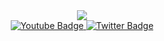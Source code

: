 <div align="center">
  <img src="https://user-images.githubusercontent.com/70066375/181714759-4023568e-9eb0-4e40-9ae5-d891e911ecb7.jpg"/>
</div>

<div id="header" align="center">
</div>

<div id="badges" align="center">
  <a href="https://www.youtube.com/Feciouss">
    <img src="https://img.shields.io/badge/YouTube-red?style=for-the-badge&logo=youtube&logoColor=white" alt="Youtube Badge"/>
  </a>
  <a href="none">
    <img src="https://img.shields.io/badge/Twitter-blue?style=for-the-badge&logo=twitter&logoColor=white" alt="Twitter Badge"/>
  </a>
</div id="header" align="center">
<img src="https://komarev.com/ghpvc/?username=Zynox-ctrl&style=flat-square&color=blue" alt=""/>






